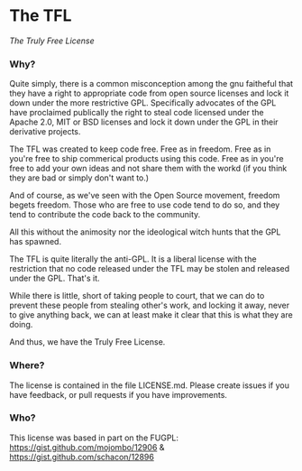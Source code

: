 The TFL
=======
_The Truly Free License_

### Why?

Quite simply, there is a common misconception among the gnu faitheful that they have a right to
appropriate code from open source licenses and lock it down under the more restrictive GPL.  Specifically
advocates of the GPL have proclaimed publically the right to steal code licensed under the
Apache 2.0, MIT or BSD licenses and lock it down under the GPL in their derivative projects.

The TFL was created to keep code free. Free as in freedom.  Free as in you're free to ship commerical
products using this code.  Free as in you're free to add your own ideas and not share them with the
workd (if you think they are bad or simply don't want to.)

And of course, as we've seen with the Open Source movement, freedom begets freedom.  Those who are free
to use code tend to do so, and they tend to contribute the code back to the community. 

All this without the animosity nor the ideological witch hunts that the GPL has spawned.

The TFL is quite literally the anti-GPL.  It is a liberal license with the restriction that no code
released under the TFL may be stolen and released under the GPL.  That's it.

While there is little, short of taking people to court, that we can do to prevent these people from
stealing other's work, and locking it away, never to give anything back, we can at least make it clear
that this is what they are doing.

And thus, we have the Truly Free License. 

### Where?

The license is contained in the file LICENSE.md.  Please create issues if you have feedback,
or pull requests if you have improvements.

### Who?

This license was based in part on the FUGPL: https://gist.github.com/mojombo/12906 & https://gist.github.com/schacon/12896
